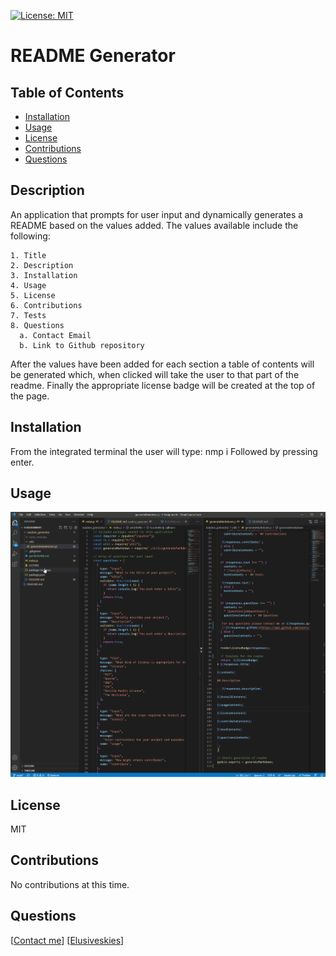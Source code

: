 [![License: MIT](https://img.shields.io/badge/License-MIT-yellow.svg)](https://opensource.org/licenses/MIT)

# README Generator

## Table of Contents

- [Installation](#Installation)
- [Usage](#Usage)
- [License](#License)
- [Contributions](#Contributions)
- [Questions](#Questions)

## Description

An application that prompts for user input and dynamically generates a README based on the values added.
The values available include the following:

    1. Title
    2. Description
    3. Installation
    4. Usage
    5. License
    6. Contributions
    7. Tests
    8. Questions
      a. Contact Email
      b. Link to Github repository

After the values have been added for each section a table of contents will be generated which,
when clicked will take the user to that part of the readme. Finally the appropriate license badge
will be created at the top of the page.

## Installation

From the integrated terminal the user will type:
nmp i
Followed by pressing enter.

## Usage

![Video of Usage](./utils/readmeGenTest.gif)

## License

MIT

## Contributions

No contributions at this time.

## Questions

[[Contact me](mailto:elusiveskies@gmail.com)]
[[Elusiveskies](https://www.github.com/Elusiveskies)]

